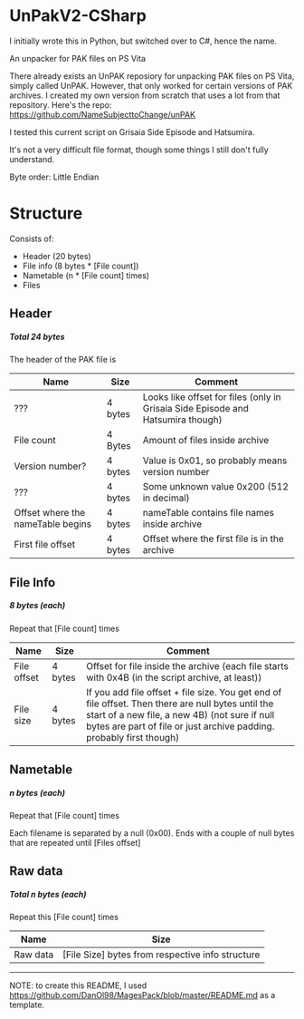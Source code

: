 # UnPakV2-CSharp

I initially wrote this in Python, but switched over to C#, hence the name.

An unpacker for PAK files on PS Vita

There already exists an UnPAK reposiory for unpacking PAK files on PS Vita, simply called UnPAK. However, that only worked for certain versions of PAK archives.
I created my own version from scratch that uses a lot from that repository. Here's the repo: https://github.com/NameSubjecttoChange/unPAK

I tested this current script on Grisaia Side Episode and Hatsumira.

It's not a very difficult file format, though some things I still don't fully understand.

Byte order: Little Endian

# Structure

Consists of:
* Header (20 bytes)
* File info (8 bytes * [File count])
* Nametable (n * [File count] times)
* Files

## Header
##### Total 24 bytes
The header of the PAK file is

Name | Size | Comment
--- | --- | ---
??? | 4 bytes | Looks like offset for files (only in Grisaia Side Episode and Hatsumira though)
File count | 4 Bytes | Amount of files inside archive
Version number? | 4 bytes | Value is 0x01, so probably means version number
??? | 4 bytes | Some unknown value 0x200 (512 in decimal)
Offset where the nameTable begins | 4 bytes | nameTable contains file names inside archive
First file offset | 4 bytes | Offset where the first file is in the archive


## File Info
##### 8 bytes (each)
Repeat that [File count] times

Name | Size | Comment
--- | --- | ---
File offset | 4 bytes | Offset for file inside the archive (each file starts with 0x4B (in the script archive, at least))
File size | 4 bytes | If you add file offset + file size. You get end of file offset. Then there are null bytes until the start of a new file, a new 4B) (not sure if null bytes are part of file or just archive padding. probably first though)

## Nametable
##### n bytes (each)
Repeat that [File count] times

Each filename is separated by a null (0x00).
Ends with a couple of null bytes that are repeated until [Files offset]

## Raw data
##### Total n bytes (each)
Repeat this [File count] times

Name | Size |
--- | --- 
Raw data | [File Size] bytes from respective info structure

---

NOTE: to create this README, I used https://github.com/DanOl98/MagesPack/blob/master/README.md as a template.
